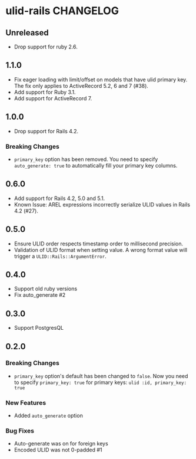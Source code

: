 # ulid-rails CHANGELOG

## Unreleased

- Drop support for ruby 2.6.

## 1.1.0

- Fix eager loading with limit/offset on models that have ulid primary key. The fix only applies to ActiveRecord 5.2, 6 and 7 (#38).
- Add support for Ruby 3.1.
- Add support for ActiveRecord 7.

## 1.0.0

- Drop support for Rails 4.2.

### Breaking Changes

- `primary_key` option has been removed. You need to specify `auto_generate: true` to automatically fill your primary key columns.

## 0.6.0

- Add support for Rails 4.2, 5.0 and 5.1.
- Known Issue: AREL expressions incorrectly serialize ULID values in Rails 4.2 (#27).

## 0.5.0

- Ensure ULID order respects timestamp order to millisecond precision.
- Validation of ULID format when setting value. A wrong format value will trigger a `ULID::Rails::ArgumentError`.

## 0.4.0

- Support old ruby versions
- Fix auto_generate #2

## 0.3.0

- Support PostgresQL

## 0.2.0

### Breaking Changes

- `primary_key` option's default has been changed to `false`. Now you need to specify `primary_key: true` for primary keys: `ulid :id, primary_key: true`

### New Features

- Added `auto_generate` option

### Bug Fixes

- Auto-generate was on for foreign keys
- Encoded ULID was not 0-padded #1
